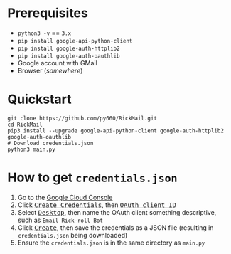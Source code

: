 # Prerequisites
* `python3 -v` == `3.x`
* `pip install google-api-python-client`
* `pip install google-auth-httplib2`
* `pip install google-auth-oauthlib`
* Google account with GMail
* Browser (*somewhere*)

# Quickstart
```
git clone https://github.com/py660/RickMail.git
cd RickMail
pip3 install --upgrade google-api-python-client google-auth-httplib2 google-auth-oauthlib
# Download credentials.json
python3 main.py
```

# How to get `credentials.json`
1. Go to the [Google Cloud Console](https://console.cloud.google.com/apis/credentials)
2. Click <kbd>[Create Credentials](#null)</kbd>, then <kbd>[OAuth client ID](#null)</kbd>
3. Select <kbd>[Desktop](#null)</kbd>, then name the OAuth client something descriptive, such as `Email Rick-roll Bot`
4. Click <kbd>[Create](#null)</kbd>, then save the credentials as a JSON file (resulting in `credentials.json` being downloaded)
5. Ensure the `credentials.json` is in the same directory as `main.py`